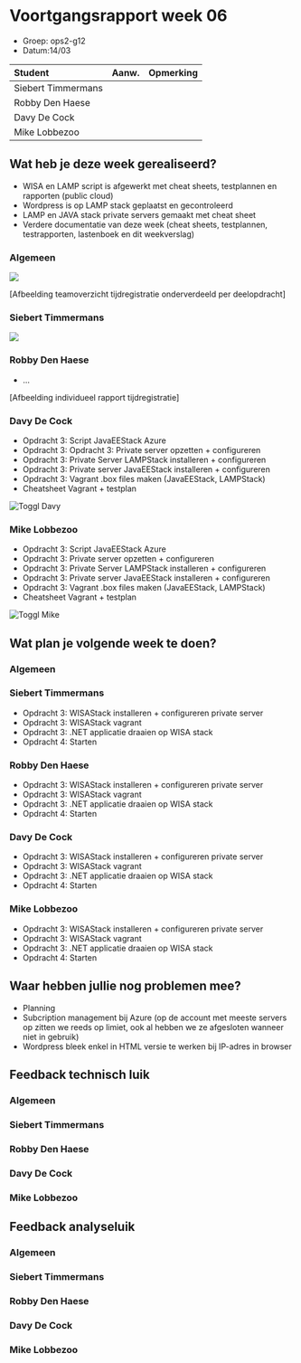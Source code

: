 # Voortgangsrapport week 06

* Groep: ops2-g12
* Datum:14/03

| Student  | Aanw. | Opmerking |
| :---     | :---  | :---      |
| Siebert Timmermans |       |           |
| Robby Den Haese |       |           |
| Davy De Cock |       |           |
| Mike Lobbezoo |       |           |

## Wat heb je deze week gerealiseerd?
- WISA en LAMP script is afgewerkt met cheat sheets, testplannen en rapporten (public cloud)
- Wordpress is op LAMP stack geplaatst en gecontroleerd
- LAMP en JAVA stack private servers gemaakt met cheat sheet
- Verdere documentatie van deze week (cheat sheets, testplannen, testrapporten, lastenboek en dit weekverslag)

### Algemeen

![](https://i.gyazo.com/afab2280a785e1145902556b8105ed98.png)


[Afbeelding teamoverzicht tijdregistratie onderverdeeld per deelopdracht]

### Siebert Timmermans


![](https://i.gyazo.com/aa5cead08227d663ced3afe04b7d9a8e.png)

### Robby Den Haese

* ...

[Afbeelding individueel rapport tijdregistratie]

### Davy De Cock

* Opdracht 3: Script JavaEEStack Azure
* Opdracht 3: Opdracht 3: Private server opzetten + configureren
* Opdracht 3: Private Server LAMPStack installeren + configureren
* Opdracht 3: Private server JavaEEStack installeren + configureren
* Opdracht 3: Vagrant .box files maken (JavaEEStack, LAMPStack)
* Cheatsheet Vagrant + testplan 

![Toggl Davy](http://oi63.tinypic.com/2mhvh9t.jpg "Toggl Davy")

### Mike Lobbezoo

* Opdracht 3: Script JavaEEStack Azure
* Opdracht 3: Private server opzetten + configureren
* Opdracht 3: Private Server LAMPStack installeren + configureren
* Opdracht 3: Private server JavaEEStack installeren + configureren
* Opdracht 3: Vagrant .box files maken (JavaEEStack, LAMPStack)
* Cheatsheet Vagrant + testplan

![Toggl Mike](http://oi67.tinypic.com/28u1geu.jpg "Toggl Mike")

## Wat plan je volgende week te doen?

### Algemeen
### Siebert Timmermans
* Opdracht 3: WISAStack installeren + configureren private server 
* Opdracht 3: WISAStack vagrant
* Opdracht 3: .NET applicatie draaien op WISA stack
* Opdracht 4: Starten

### Robby Den Haese 
* Opdracht 3: WISAStack installeren + configureren private server 
* Opdracht 3: WISAStack vagrant
* Opdracht 3: .NET applicatie draaien op WISA stack
* Opdracht 4: Starten

### Davy De Cock
* Opdracht 3: WISAStack installeren + configureren private server 
* Opdracht 3: WISAStack vagrant
* Opdracht 3: .NET applicatie draaien op WISA stack
* Opdracht 4: Starten

### Mike Lobbezoo
* Opdracht 3: WISAStack installeren + configureren private server 
* Opdracht 3: WISAStack vagrant
* Opdracht 3: .NET applicatie draaien op WISA stack
* Opdracht 4: Starten

## Waar hebben jullie nog problemen mee?

* Planning
* Subcription management bij Azure (op de account met meeste servers op zitten we reeds op limiet, ook al hebben we ze afgesloten wanneer niet in gebruik)
* Wordpress bleek enkel in HTML versie te werken bij IP-adres in browser

## Feedback technisch luik

### Algemeen

### Siebert Timmermans
### Robby Den Haese 
### Davy De Cock
### Mike Lobbezoo

## Feedback analyseluik

### Algemeen

### Siebert Timmermans
### Robby Den Haese 
### Davy De Cock
### Mike Lobbezoo
